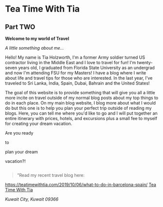<!DOCTYPE html>

<head>
<title> Travel with Tia! </title>

</head>


<body>

<h1> Tea Time With Tia</h1>
<h2> Part TWO </h2>

<strong> Welcome to my world of Travel  </strong>

<em> A little something about me...</em>
<p> Hello! My name is Tia Holzworth, I'm a former Army soldier turned US contractor living in the Middle East and I love to travel for fun! I'm twenty-seven years old, I graduated from Florida State University as an undergrad and now I'm attending FSU for my Masters! I have a blog where I write about life and travel tips for those who are interested. In the last year, I've traveled to Sri Lanka, India, Spain, Dubai, Bahrain and the United States!  </p>
<p> The goal of this website is to provide something that will give you all a little more incite on travel outside of my normal blog posts about my top things to do in each place. On my main blog website, I blog more about what I would do but this one is to help you plan your perfect trip outside of reading my blogs. Here, you can tell me where you'd like to go and I will put together an entire itinerary with prices, hotels, and excursions plus a small fee to myself for creating your dream vacation. </p> 

<p> Are you ready 



to 


plan
your
dream

vacation?!












 </p>


<article> <h1>  </article>

<blockquote> "Read my recent travel blog here: </blockquote>

<a href="https://teatimewithtia.com/2019/10/06/what-to-do-in-barcelona-spain/"> https://teatimewithtia.com/2019/10/06/what-to-do-in-barcelona-spain/ </a>
<a href="http://slashdot.org">Tea Time With Tia </a>


<address> Kuwait City, Kuwait 09366 </address>

</body>
</html>

